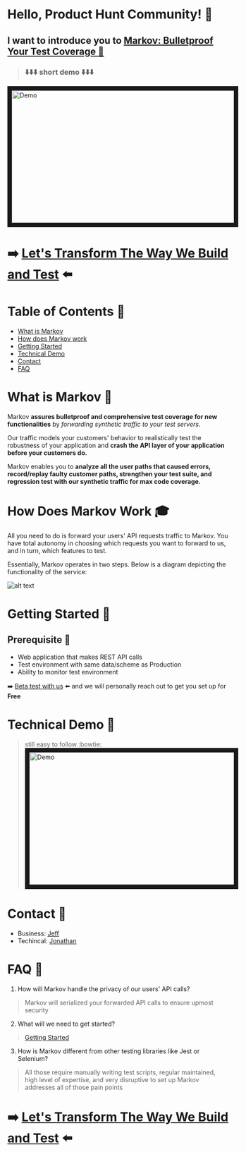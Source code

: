 # Hello, Product Hunt Community! :clap:

## I want to introduce you to [Markov: Bulletproof Your Test Coverage :star2:][5]

> ### :arrow_down::arrow_down::arrow_down: short demo :arrow_down::arrow_down::arrow_down:
<a href="https://www.youtube.com/watch?v=QEU4EkpiLjA&feature=youtu.be" target="_blank"><img src="https://github.com/jz674/Markov_Documentation/blob/main/assets/undraw_media_player_ylg8.svg" 
alt="Demo" width="1000" height="300" border="10" /></a>

# :arrow_right: [Let's Transform The Way We Build and Test][10] :arrow_left:

# Table of Contents :scroll:
- [What is Markov](#what-is-markov-raising_hand)
- [How does Markov work](#how-does-markov-work-mortar_board)
- [Getting Started](#getting-started-rocket)
- [Technical Demo](#technical-demo-movie_camera)
- [Contact](#contact-incoming_envelope)
- [FAQ](#faq-speech_balloon)


# What is Markov :raising_hand:
Markov **assures bulletproof and comprehensive test coverage for new functionalities** by *forwarding synthetic traffic to your test servers.* 

Our traffic models your customers' behavior to realistically test the robustness of your application and **crash the API layer of your application before your customers do.**

Markov enables you to **analyze all the user paths that caused errors, record/replay faulty customer paths, strengthen your test suite, and regression test with our synthetic traffic for max code coverage.**

# How Does Markov Work :mortar_board:
All you need to do is forward your users' API requests traffic to Markov. You have total autonomy in choosing which requests you want to forward to us, and in turn, which features to test.

Essentially, Markov operates in two steps. Below is a diagram depicting the functionality of the service:

![alt text](https://github.com/jz674/Markov_Documentation/blob/main/assets/Intro_diagram.png)

# Getting Started :rocket:
## Prerequisite :eyes:
- Web application that makes REST API calls
- Test environment with same data/scheme as Production
- Ability to monitor test environment

:arrow_right: [Beta test with us][3] :arrow_left: and we will personally reach out to get you set up for **__Free__**

# Technical Demo :movie_camera: 
> still easy to follow :bowtie:
<a href="https://youtu.be/hOGrlItFLos" target="_blank"><img src="https://github.com/jz674/Markov_Documentation/blob/main/assets/undraw_media_player_ylg8.svg" 
alt="Demo" width="1000" height="300" border="10" /></a>

# Contact :incoming_envelope:
- Business: [Jeff][7]
- Techincal: [Jonathan][8]

# FAQ :speech_balloon:
1. How will Markov handle the privacy of our users' API calls?
> Markov will serialized your forwarded API calls to ensure upmost security

2. What will we need to get started?
> [Getting Started](#getting-started)

3. How is Markov different from other testing libraries like Jest or Selenium?
> All those require manually writing test scripts, regular maintained, high level of expertise, and very disruptive to set up
Markov addresses all of those pain points

# :arrow_right: [Let's Transform The Way We Build and Test][10] :arrow_left:


[1]: https://www.scnsoft.com/blog/what-is-regression-testing-short-overview/ "regression test" 
[2]: https://medium.com/katalon-studio/introduction-to-api-testing-complete-guide-for-newbie-426eac6edb4d/ "API request traffic" 
[3]: https://markov.run/ "Beta test with us" 
[10]: https://markov.run/ "Let's Change The Way We Build and Test" 
[4]: https://www.youtube.com/watch?v=hv1AR6asbtA "UI"
[5]: https://markov.run/ "Markov: Bulletproof Your Test Coverage :boom:" 
[6]: https://raygun.com/blog/synthetic-testing/ "synthetic users"
[7]: https://www.linkedin.com/in/jz674/ "Jeff"
[8]: https://www.linkedin.com/in/jto98/ "Jonathan"
[9]: https://smartbear.com/learn/performance-monitoring/what-is-synthetic-monitoring/ "synthetic monitor"
